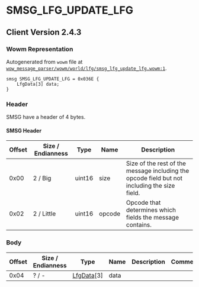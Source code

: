 # SMSG_LFG_UPDATE_LFG

## Client Version 2.4.3

### Wowm Representation

Autogenerated from `wowm` file at [`wow_message_parser/wowm/world/lfg/smsg_lfg_update_lfg.wowm:1`](https://github.com/gtker/wow_messages/tree/main/wow_message_parser/wowm/world/lfg/smsg_lfg_update_lfg.wowm#L1).
```rust,ignore
smsg SMSG_LFG_UPDATE_LFG = 0x036E {
    LfgData[3] data;
}
```
### Header

SMSG have a header of 4 bytes.

#### SMSG Header

| Offset | Size / Endianness | Type   | Name   | Description |
| ------ | ----------------- | ------ | ------ | ----------- |
| 0x00   | 2 / Big           | uint16 | size   | Size of the rest of the message including the opcode field but not including the size field.|
| 0x02   | 2 / Little        | uint16 | opcode | Opcode that determines which fields the message contains.|

### Body

| Offset | Size / Endianness | Type | Name | Description | Comment |
| ------ | ----------------- | ---- | ---- | ----------- | ------- |
| 0x04 | ? / - | [LfgData](lfgdata.md)[3] | data |  |  |

